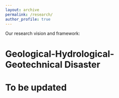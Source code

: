```yaml
---
layout: archive
permalink: /research/
author_profile: true
---
```


Our research vision and framework:


Geological-Hydrological-Geotechnical Disaster
=====================



To be updated
======
